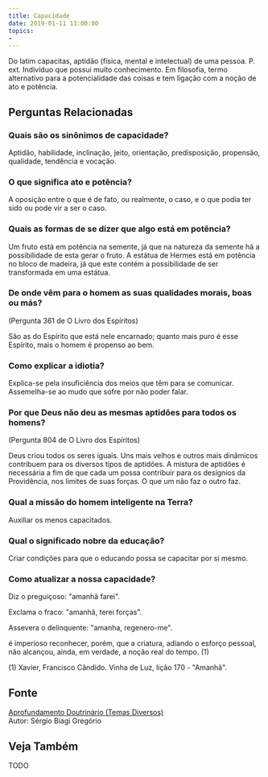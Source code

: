 ```yaml
---
title: Capacidade
date: 2019-01-11 13:00:00
topics: 
- 
---
```


Do latim capacitas, aptidão (física, mental e intelectual) de uma
pessoa. P. ext. Indivíduo que possui muito conhecimento. Em filosofia,
termo alternativo para a potencialidade das coisas e tem ligação com a
noção de ato e potência.

## Perguntas Relacionadas

### Quais são os sinônimos de capacidade?
Aptidão, habilidade, inclinação, jeito, orientação, predisposição,
propensão, qualidade, tendência e vocação.

### O que significa ato e potência?
A oposição entre o que é de fato, ou realmente, o caso, e o que podia
ter sido ou pode vir a ser o caso.

### Quais as formas de se dizer que algo está em potência?
Um fruto está em potência na semente, já que na natureza da semente há a
possibilidade de esta gerar o fruto. A estátua de Hermes está em
potência no bloco de madeira, já que este contém a possibilidade de ser
transformada em uma estátua.

### De onde vêm para o homem as suas qualidades morais, boas ou más?
(Pergunta 361 de O Livro dos Espíritos)

São as do Espírito que está nele encarnado; quanto mais puro é esse
Espírito, mais o homem é propenso ao bem.

### Como explicar a idiotia?
Explica-se pela insuficiência dos meios que têm para se comunicar.
Assemelha-se ao mudo que sofre por não poder falar.

### Por que Deus não deu as mesmas aptidões para todos os homens?
(Pergunta 804 de O Livro dos Espíritos)

Deus criou todos os seres iguais. Uns mais velhos e outros mais
dinâmicos contribuem para os diversos tipos de aptidões. A mistura de
aptidões é necessária a fim de que cada um possa contribuir para os
desígnios da Providência, nos limites de suas forças. O que um não faz o
outro faz.

### Qual a missão do homem inteligente na Terra?
Auxiliar os menos capacitados.

### Qual o significado nobre da educação?
Criar condições para que o educando possa se capacitar por si mesmo.

### Como atualizar a nossa capacidade?
Diz o preguiçoso: "amanhã farei".

Exclama o fraco: "amanhã, terei forças".

Assevera o delinquente: "amanha, regenero-me".

é imperioso reconhecer, porém, que a criatura, adiando o esforço
pessoal, não alcançou, ainda, em verdade, a noção real do tempo. (1)


(1) Xavier, Francisco Cândido. Vinha de Luz, lição 170 - "Amanhã".

## Fonte
[Aprofundamento Doutrinário (Temas Diversos)](https://sites.google.com/view/aprofundamentodoutrinario/capacidade)  
Autor: Sérgio Biagi Gregório


## Veja Também
TODO


